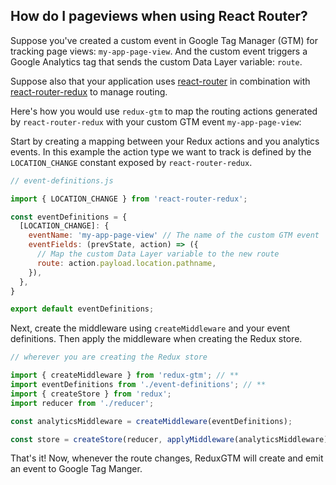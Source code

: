 ## How do I pageviews when using React Router?

Suppose you've created a custom event in Google Tag Manager (GTM) for
tracking page views: `my-app-page-view`. And the custom event triggers a
Google Analytics tag that sends the custom Data Layer variable: `route`.

Suppose also that your application
uses [react-router](https://github.com/ReactTraining/react-router) in
combination with
[react-router-redux](https://github.com/reactjs/react-router-redux) to
manage routing.

Here's how you would use `redux-gtm` to map the routing actions
generated by `react-router-redux` with your custom GTM event
`my-app-page-view`:

Start by creating a mapping between your Redux actions and you analytics
events. In this example the action type we want to track is defined by
the `LOCATION_CHANGE` constant exposed by `react-router-redux`.

```js
// event-definitions.js

import { LOCATION_CHANGE } from 'react-router-redux';

const eventDefinitions = {
  [LOCATION_CHANGE]: {
    eventName: 'my-app-page-view' // The name of the custom GTM event
    eventFields: (prevState, action) => ({
      // Map the custom Data Layer variable to the new route
      route: action.payload.location.pathname,
    }),
  },
}

export default eventDefinitions;
```

Next, create the middleware using `createMiddleware` and your event
definitions. Then apply the middleware when creating the Redux store.

```js
// wherever you are creating the Redux store

import { createMiddleware } from 'redux-gtm'; // **
import eventDefinitions from './event-definitions'; // **
import { createStore } from 'redux';
import reducer from './reducer';

const analyticsMiddleware = createMiddleware(eventDefinitions);

const store = createStore(reducer, applyMiddleware(analyticsMiddleware));
```

That's it! Now, whenever the route changes, ReduxGTM will create and emit
an event to Google Tag Manger.
